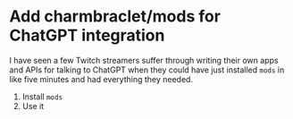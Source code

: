 # Add charmbraclet/mods for ChatGPT integration

I have seen a few Twitch streamers suffer through writing their own apps and APIs for talking to ChatGPT when they could have just installed `mods` in like five minutes and had everything they needed.

1. Install `mods`
1. Use it
